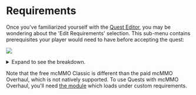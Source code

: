 # Requirements

Once you've familiarized yourself with the [Quest Editor](../setup/quests-editor.md), you may be wondering about the 'Edit Requirements' selection. This sub-menu contains prerequisites your player would need to have before accepting the quest:

![](https://camo.githubusercontent.com/baf95d939116ee0410d58caf993de3e9d0e5777a376286697779d13ceb910001/68747470733a2f2f692e696d6775722e636f6d2f524f51666e38712e706e67)

<details>

<summary>Expand to see the breakdown.</summary>

1. Money needed through Vault
2. Points needed
3. Material needed
4. Player permission needed
5. Quest which must be taken before this one
6. Quest which prevents this one from being taken
7. mcMMO experience levels needed
8. Heroes experience levels needed
9. Requirements from a Quests module
10. Override message shown to the player describing their requirements

</details>

Note that the free mcMMO Classic is different than the paid mcMMO Overhaul, which is not natively supported. To use Quests with mcMMO Overhaul, you'll need [the module](https://pikamug.gitbook.io/quests/casual/modules#mcmmo-overhaul) which loads under custom requirements.

